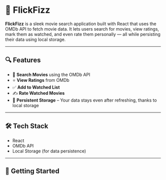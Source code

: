 # 🍿 FlickFizz

**FlickFizz** is a sleek movie search application built with React that uses the OMDb API to fetch movie data. It lets users search for movies, view ratings, mark them as watched, and even rate them personally — all while persisting their data using local storage.

---

## 🔍 Features

- 🔎 **Search Movies** using the OMDb API
- ⭐ **View Ratings** from OMDb
- ✅ **Add to Watched List**
- ✍️ **Rate Watched Movies**
- 💾 **Persistent Storage** – Your data stays even after refreshing, thanks to local storage

---

## 🛠️ Tech Stack

- React
- OMDb API
- Local Storage (for data persistence)

---

## 🚀 Getting Started
